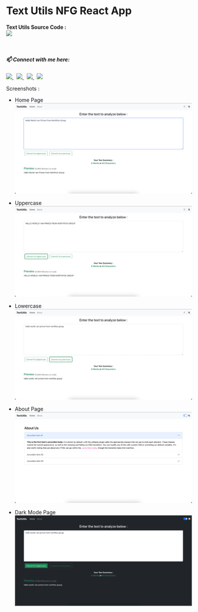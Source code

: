 # Text Utils NFG React App

<b>Text Utils Source Code :</b>
</br>
<a href="https://github.com/princu09/text-utils-reactjs/archive/refs/heads/main.zip"> <img src="https://img.shields.io/badge/Download-386938188?style=flat&logo=github&color=black">
</a>

<br>

##### 📫 Connect with me here:<br />
 <p>
  <a href="https://www.instagram.com/princu.09">
    <img src="https://img.shields.io/badge/princu.09-386938188?style=flat&logo=instagram&color=black">
  </a> &nbsp; 
  <a href="https://twitter.com/princu09">
    <img src="https://img.shields.io/badge/@princu09-30302f?style=flat&logo=twitter&color=black">
  </a>&nbsp; 
  <a href="https://github.com/princu09">
    <img src="https://img.shields.io/badge/@princu09-30302f?style=flat&logo=github&color=black">
  </a>&nbsp;
    <a href="https://www.t.me/proghub09">
    <img src="https://img.shields.io/badge/ProgHub09-386938188?style=flat&logo=telegram&color=black">
  </a>
</p>


Screenshots : 

* Home Page
![Home Page](screenshot/home.png)

* Uppercase
![Uppercase](screenshot/Uppercase.png)

* Lowercase
![Lowercase](screenshot/lowercase.png)

* About Page
![About Page](screenshot/About.png)

* Dark Mode Page
![Dark Mode Page](screenshot/Dark%20Mode.png)